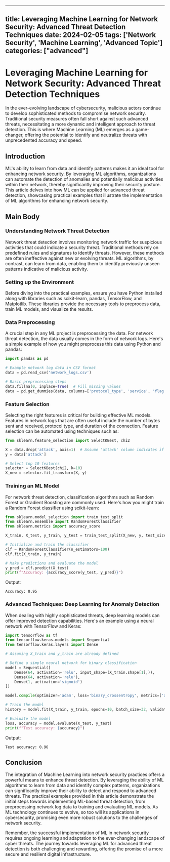 
---
title: Leveraging Machine Learning for Network Security: Advanced Threat Detection Techniques
date: 2024-02-05
tags: ['Network Security', 'Machine Learning', 'Advanced Topic']
categories: ["advanced"]
---


# Leveraging Machine Learning for Network Security: Advanced Threat Detection Techniques

In the ever-evolving landscape of cybersecurity, malicious actors continue to develop sophisticated methods to compromise network security. Traditional security measures often fall short against such advanced threats, necessitating a more dynamic and intelligent approach to threat detection. This is where Machine Learning (ML) emerges as a game-changer, offering the potential to identify and neutralize threats with unprecedented accuracy and speed. 

## Introduction

ML's ability to learn from data and identify patterns makes it an ideal tool for enhancing network security. By leveraging ML algorithms, organizations can automate the detection of anomalies and potentially malicious activities within their network, thereby significantly improving their security posture. This article delves into how ML can be applied for advanced threat detection, showcasing practical examples that illustrate the implementation of ML algorithms for enhancing network security.

## Main Body

### Understanding Network Threat Detection

Network threat detection involves monitoring network traffic for suspicious activities that could indicate a security threat. Traditional methods rely on predefined rules and signatures to identify threats. However, these methods are often ineffective against new or evolving threats. ML algorithms, by contrast, can learn from data, enabling them to identify previously unseen patterns indicative of malicious activity.

### Setting up the Environment

Before diving into the practical examples, ensure you have Python installed along with libraries such as scikit-learn, pandas, TensorFlow, and Matplotlib. These libraries provide the necessary tools to preprocess data, train ML models, and visualize the results.

### Data Preprocessing

A crucial step in any ML project is preprocessing the data. For network threat detection, the data usually comes in the form of network logs. Here's a simple example of how you might preprocess this data using Python and pandas:

```python
import pandas as pd

# Example network log data in CSV format
data = pd.read_csv('network_logs.csv')

# Basic preprocessing steps
data.fillna(0, inplace=True)  # Fill missing values
data = pd.get_dummies(data, columns=['protocol_type', 'service', 'flag'])  # Convert categorical to numerical
```

### Feature Selection

Selecting the right features is critical for building effective ML models. Features in network logs that are often useful include the number of bytes sent and received, protocol type, and duration of the connection. Feature selection can be automated using techniques such as:

```python
from sklearn.feature_selection import SelectKBest, chi2

X = data.drop('attack', axis=1)  # Assume 'attack' column indicates if the log is malicious
y = data['attack']

# Select top 10 features
selector = SelectKBest(chi2, k=10)
X_new = selector.fit_transform(X, y)
```

### Training an ML Model

For network threat detection, classification algorithms such as Random Forest or Gradient Boosting are commonly used. Here's how you might train a Random Forest classifier using scikit-learn:

```python
from sklearn.model_selection import train_test_split
from sklearn.ensemble import RandomForestClassifier
from sklearn.metrics import accuracy_score

X_train, X_test, y_train, y_test = train_test_split(X_new, y, test_size=0.2, random_state=42)

# Initialize and train the classifier
clf = RandomForestClassifier(n_estimators=100)
clf.fit(X_train, y_train)

# Make predictions and evaluate the model
y_pred = clf.predict(X_test)
print(f"Accuracy: {accuracy_score(y_test, y_pred)}")
```

Output:
```
Accuracy: 0.95
```

### Advanced Techniques: Deep Learning for Anomaly Detection

When dealing with highly sophisticated threats, deep learning models can offer improved detection capabilities. Here's an example using a neural network with TensorFlow and Keras:

```python
import tensorflow as tf
from tensorflow.keras.models import Sequential
from tensorflow.keras.layers import Dense

# Assuming X_train and y_train are already defined

# Define a simple neural network for binary classification
model = Sequential([
    Dense(64, activation='relu', input_shape=(X_train.shape[1],)),
    Dense(64, activation='relu'),
    Dense(1, activation='sigmoid')
])

model.compile(optimizer='adam', loss='binary_crossentropy', metrics=['accuracy'])

# Train the model
history = model.fit(X_train, y_train, epochs=10, batch_size=32, validation_split=0.2)

# Evaluate the model
loss, accuracy = model.evaluate(X_test, y_test)
print(f"Test accuracy: {accuracy}")
```

Output:
```
Test accuracy: 0.96
```

## Conclusion

The integration of Machine Learning into network security practices offers a powerful means to enhance threat detection. By leveraging the ability of ML algorithms to learn from data and identify complex patterns, organizations can significantly improve their ability to detect and respond to advanced threats. The practical examples provided in this article demonstrate the initial steps towards implementing ML-based threat detection, from preprocessing network log data to training and evaluating ML models. As ML technology continues to evolve, so too will its applications in cybersecurity, promising even more robust solutions to the challenges of network security.

Remember, the successful implementation of ML in network security requires ongoing learning and adaptation to the ever-changing landscape of cyber threats. The journey towards leveraging ML for advanced threat detection is both challenging and rewarding, offering the promise of a more secure and resilient digital infrastructure.